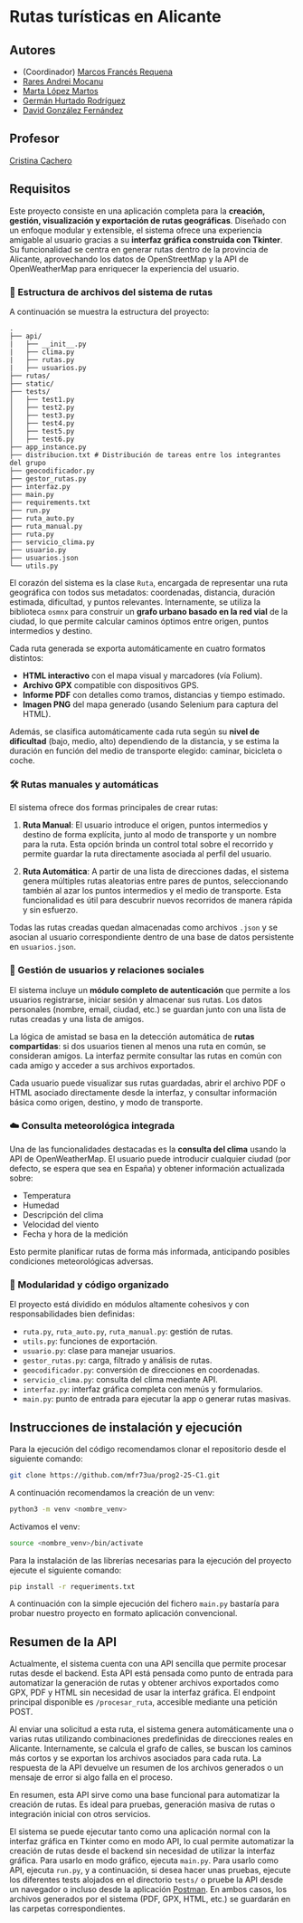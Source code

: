 # Rutas turísticas en Alicante
## Autores

* (Coordinador) [Marcos Francés Requena](https://github.com/mfr73ua)
* [Rares Andrei Mocanu](https://github.com/ra-and5)
* [Marta López Martos](https://github.com/martalopez6)
* [Germán Hurtado Rodríguez](https://github.com/ghr8)
* [David González Fernández](https://github.com/Gallego-DavidGonzalez)

## Profesor
[Cristina Cachero](https://github.com/ccacheroc)

## Requisitos

Este proyecto consiste en una aplicación completa para la **creación, gestión, visualización y exportación de rutas geográficas**. Diseñado con un enfoque modular y extensible, el sistema ofrece una experiencia amigable al usuario gracias a su **interfaz gráfica construida con Tkinter**. Su funcionalidad se centra en generar rutas dentro de la provincia de Alicante, aprovechando los datos de OpenStreetMap y la API de OpenWeatherMap para enriquecer la experiencia del usuario.


### 🧭 Estructura de archivos del sistema de rutas

A continuación se muestra la estructura del proyecto:

```
.
├── api/
|   ├── __init__.py
|   ├── clima.py
|   ├── rutas.py
|   ├── usuarios.py
├── rutas/
├── static/
├── tests/
│   ├── test1.py
│   ├── test2.py
│   ├── test3.py
│   ├── test4.py
│   ├── test5.py
│   ├── test6.py
├── app_instance.py
├── distribucion.txt # Distribución de tareas entre los integrantes del grupo
├── geocodificador.py
├── gestor_rutas.py
├── interfaz.py
├── main.py
├── requirements.txt
├── run.py
├── ruta_auto.py
├── ruta_manual.py
├── ruta.py
├── servicio_clima.py
├── usuario.py
├── usuarios.json
└── utils.py
```

El corazón del sistema es la clase `Ruta`, encargada de representar una ruta geográfica con todos sus metadatos: coordenadas, distancia, duración estimada, dificultad, y puntos relevantes. Internamente, se utiliza la biblioteca `osmnx` para construir un **grafo urbano basado en la red vial** de la ciudad, lo que permite calcular caminos óptimos entre origen, puntos intermedios y destino.

Cada ruta generada se exporta automáticamente en cuatro formatos distintos:

- **HTML interactivo** con el mapa visual y marcadores (vía Folium).
- **Archivo GPX** compatible con dispositivos GPS.
- **Informe PDF** con detalles como tramos, distancias y tiempo estimado.
- **Imagen PNG** del mapa generado (usando Selenium para captura del HTML).

Además, se clasifica automáticamente cada ruta según su **nivel de dificultad** (bajo, medio, alto) dependiendo de la distancia, y se estima la duración en función del medio de transporte elegido: caminar, bicicleta o coche.


### 🛠️ Rutas manuales y automáticas

El sistema ofrece dos formas principales de crear rutas:

1. **Ruta Manual**: El usuario introduce el origen, puntos intermedios y destino de forma explícita, junto al modo de transporte y un nombre para la ruta. Esta opción brinda un control total sobre el recorrido y permite guardar la ruta directamente asociada al perfil del usuario.

2. **Ruta Automática**: A partir de una lista de direcciones dadas, el sistema genera múltiples rutas aleatorias entre pares de puntos, seleccionando también al azar los puntos intermedios y el medio de transporte. Esta funcionalidad es útil para descubrir nuevos recorridos de manera rápida y sin esfuerzo.

Todas las rutas creadas quedan almacenadas como archivos `.json` y se asocian al usuario correspondiente dentro de una base de datos persistente en `usuarios.json`.


### 👤 Gestión de usuarios y relaciones sociales

El sistema incluye un **módulo completo de autenticación** que permite a los usuarios registrarse, iniciar sesión y almacenar sus rutas. Los datos personales (nombre, email, ciudad, etc.) se guardan junto con una lista de rutas creadas y una lista de amigos.

La lógica de amistad se basa en la detección automática de **rutas compartidas**: si dos usuarios tienen al menos una ruta en común, se consideran amigos. La interfaz permite consultar las rutas en común con cada amigo y acceder a sus archivos exportados.

Cada usuario puede visualizar sus rutas guardadas, abrir el archivo PDF o HTML asociado directamente desde la interfaz, y consultar información básica como origen, destino, y modo de transporte.


### ☁️ Consulta meteorológica integrada

Una de las funcionalidades destacadas es la **consulta del clima** usando la API de OpenWeatherMap. El usuario puede introducir cualquier ciudad (por defecto, se espera que sea en España) y obtener información actualizada sobre:

- Temperatura
- Humedad
- Descripción del clima
- Velocidad del viento
- Fecha y hora de la medición

Esto permite planificar rutas de forma más informada, anticipando posibles condiciones meteorológicas adversas.

### 🧩 Modularidad y código organizado

El proyecto está dividido en módulos altamente cohesivos y con responsabilidades bien definidas:

- `ruta.py`, `ruta_auto.py`, `ruta_manual.py`: gestión de rutas.
- `utils.py`: funciones de exportación.
- `usuario.py`: clase para manejar usuarios.
- `gestor_rutas.py`: carga, filtrado y análisis de rutas.
- `geocodificador.py`: conversión de direcciones en coordenadas.
- `servicio_clima.py`: consulta del clima mediante API.
- `interfaz.py`: interfaz gráfica completa con menús y formularios.
- `main.py`: punto de entrada para ejecutar la app o generar rutas masivas.

## Instrucciones de instalación y ejecución
Para la ejecución del código recomendamos clonar el repositorio desde el siguiente comando:
   ```bash
   git clone https://github.com/mfr73ua/prog2-25-C1.git
   ```
A continuación recomendamos la creación de un venv:
   ```bash
   python3 -m venv <nombre_venv>
   ```
Activamos el venv:
   ```bash
   source <nombre_venv>/bin/activate
   ```
Para la instalación de las librerías necesarias para la ejecución del proyecto ejecute el siguiente comando:
   ```bash
   pip install -r requeriments.txt
   ```

A continuación con la simple ejecución del fichero `main.py` bastaría para probar nuestro proyecto en formato aplicación convencional.


## Resumen de la API

Actualmente, el sistema cuenta con una API sencilla que permite procesar rutas desde el backend. Esta API está pensada como punto de entrada para automatizar la generación de rutas y obtener archivos exportados como GPX, PDF y HTML sin necesidad de usar la interfaz gráfica. El endpoint principal disponible es `/procesar_ruta`, accesible mediante una petición POST.

Al enviar una solicitud a esta ruta, el sistema genera automáticamente una o varias rutas utilizando combinaciones predefinidas de direcciones reales en Alicante. Internamente, se calcula el grafo de calles, se buscan los caminos más cortos y se exportan los archivos asociados para cada ruta. La respuesta de la API devuelve un resumen de los archivos generados o un mensaje de error si algo falla en el proceso.

En resumen, esta API sirve como una base funcional para automatizar la creación de rutas. Es ideal para pruebas, generación masiva de rutas o integración inicial con otros servicios. 

El sistema se puede ejecutar tanto como una aplicación normal con la interfaz gráfica en Tkinter como en modo API, lo cual permite automatizar la creación de rutas desde el backend sin necesidad de utilizar la interfaz gráfica. Para usarlo en modo gráfico, ejecuta `main.py`. Para usarlo como API, ejecuta `run.py`, y a continuación, si desea hacer unas pruebas, ejecute los diferentes tests alojados en el directorio `tests/` o pruebe la API desde un navegador o incluso desde la aplicación [Postman]("https://www.postman.com/"). En ambos casos, los archivos generados por el sistema (PDF, GPX, HTML, etc.) se guardarán en las carpetas correspondientes.

